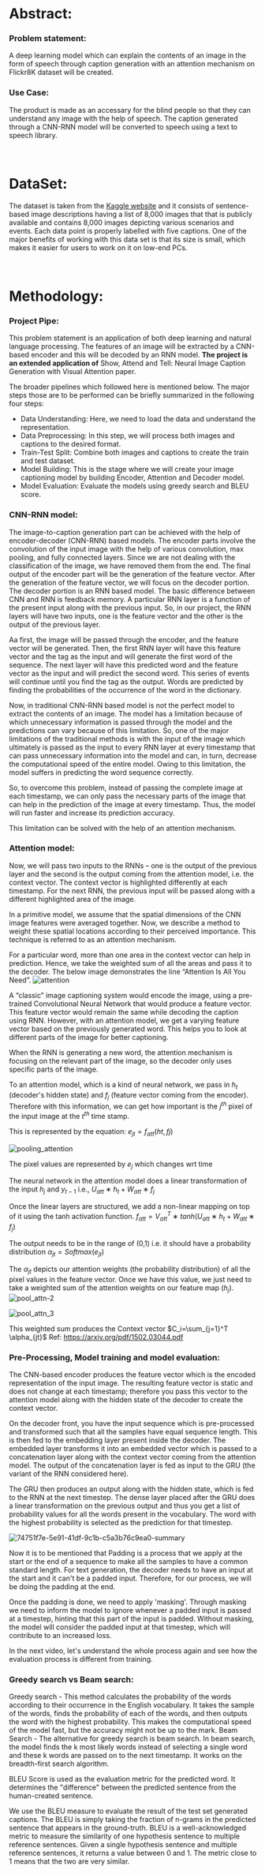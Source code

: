 # Abstract:
### Problem statement: 
A deep learning model which can explain the contents of an image in the form of speech through caption generation with an attention mechanism on Flickr8K dataset will be created. 

### Use Case: 
The product is made as an accessary for the blind people so that they can understand any image with the help of speech. The caption generated through a CNN-RNN model will be converted to speech using a text to speech library.<br><br><br>
 

# DataSet:  
The dataset is taken from the [Kaggle website](https://www.kaggle.com/datasets/adityajn105/flickr8k) and it consists of sentence-based image descriptions having a list of 8,000 images that that is publicly available and contains 8,000 images depicting various scenarios and events. Each data point is properly labelled with five captions. One of the major benefits of working with this data set is that its size is small, which makes it easier for users to work on it on low-end PCs. <br><br><br>
 

# Methodology:
### Project Pipe:
This problem statement is an application of both deep learning and natural language processing. The features of an image will be extracted by a CNN-based encoder and this will be decoded by an RNN model. <b>The project is an extended application of</b> Show, Attend and Tell: Neural Image Caption Generation with Visual Attention paper.

The broader pipelines which followed here is mentioned below. The major steps those are to be performed can be briefly summarized in the following four steps:
*	Data Understanding: Here, we need to load the data and understand the representation.
*	Data Preprocessing: In this step, we will process both images and captions to the desired format.
*	Train-Test Split: Combine both images and captions to create the train and test dataset.
*	Model Building: This is the stage where we will create your image captioning model by building Encoder, Attention and Decoder model.
*	Model Evaluation: Evaluate the models using greedy search and BLEU score.

### CNN-RNN model:
The image-to-caption generation part can be achieved with the help of encoder-decoder (CNN-RNN) based models. The encoder parts involve the convolution of the input image with the help of various convolution, max pooling, and fully connected layers. Since we are not dealing with the classification of the image, we have removed them from the end. The final output of the encoder part will be the generation of the feature vector.
After the generation of the feature vector, we will focus on the decoder portion. The decoder portion is an RNN based model. The basic difference between CNN and RNN is feedback memory. A particular RNN layer is a function of the present input along with the previous input. So, in our project, the RNN layers will have two inputs, one is the feature vector and the other is the output of the previous layer.
 
Aa first, the image will be passed through the encoder, and the feature vector will be generated. Then, the first RNN layer will have this feature vector and the <start> tag as the input and will generate the first word of the sequence. The next layer will have this predicted word and the feature vector as the input and will predict the second word. This series of events will continue until you find the <end> tag as the output. Words are predicted by finding the probabilities of the occurrence of the word in the dictionary.
 
 Now, in traditional CNN-RNN based model is not the perfect model to extract the contents of an image. The model has a limitation because of which unnecessary information is passed through the model and the predictions can vary because of this limitation. So, one of the major limitations of the traditional methods is with the input of the image which ultimately is passed as the input to every RNN layer at every timestamp that can pass unnecessary information into the model and can, in turn, decrease the computational speed of the entire model. Owing to this limitation, the model suffers in predicting the word sequence correctly.

So, to overcome this problem, instead of passing the complete image at each timestamp, we can only pass the necessary parts of the image that can help in the prediction of the image at every timestamp. Thus, the model will run faster and increase its prediction accuracy.

This limitation can be solved with the help of an attention mechanism.
 
 ### Attention model:
 Now, we will pass two inputs to the RNNs – one is the output of the previous layer and the second is the output coming from the attention model, i.e. the context vector. The context vector is highlighted differently at each timestamp. For the next RNN, the previous input will be passed along with a different highlighted area of the image.
 
In a primitive model, we assume that the spatial dimensions of the CNN image features were averaged together. Now, we describe a method to weight these spatial locations according to their perceived importance. This technique is referred to as an attention mechanism.

For a particular word, more than one area in the context vector can help in prediction. Hence, we take the weighted sum of all the areas and pass it to the decoder. The below image demonstrates the line “Attention Is All You Need”. 
![attention](https://user-images.githubusercontent.com/75905023/224535164-d7b39b1b-a2a4-44f2-a52e-49dfd12da32e.gif)
 
 A “classic” image captioning system would encode the image, using a pre-trained Convolutional Neural Network that would produce a feature vector. This feature vector would remain the same while decoding the caption using RNN. However, with an attention model, we get a varying feature vector based on the previously generated word. This helps you to look at different parts of the image for better captioning.
 
When the RNN is generating a new word, the attention mechanism is focusing on the relevant part of the image, so the decoder only uses specific parts of the image.
 
To an attention model, which is a kind of neural network, we pass in $h_t$ (decoder's hidden state) and $f_j$ (feature vector coming from the encoder). Therefore with this information, we can get how important is the $j^{th}$ pixel of the input image at the $t^{th}$ time stamp.


This is represented by the equation: $e_{jt}=f_{att}(ht,fj)$ 

![pooling_attention](https://user-images.githubusercontent.com/75905023/224538656-a191e8db-46a2-4e35-aba1-6e95ee0205bd.gif) 


The pixel values are represented by $e_j$ which changes wrt time
 
The neural network in the attention model does a linear transformation of the input $h_j$ and $y_{t−1}$ i.e., $U_{att}∗h_t+W_{att}∗f_{j}$
 
Once the linear layers are structured, we add a non-linear mapping on top of it using the tanh activation function. $f_{att}=V^T_{att}∗tan h(U_{att}∗h_t+W_{att}∗f_j)$
 
The output needs to be in the range of (0,1) i.e. it should have a probability distribution $α_{jt}=Softmax(e_{jt})$
 
The $α_{jt}$ depicts our attention weights (the probability distribution) of all the pixel values in the feature vector. Once we have this value, we just need to take a weighted sum of the attention weights on our feature map ($h_j$).
![pool_attn-2](https://user-images.githubusercontent.com/75905023/224538634-9ecf9d33-987f-41b3-bfb9-e9a0748b0de2.png)

![pool_attn_3](https://user-images.githubusercontent.com/75905023/224538607-5d6013bb-eb7c-4afb-bd2d-2b54c6499246.png)

 
 This weighted sum produces the Context vector $C_i=\sum_{j=1}^T \alpha_{jt}$
Ref: https://arxiv.org/pdf/1502.03044.pdf
 
###	Pre-Processing, Model training and model evaluation:

 The CNN-based encoder produces the feature vector which is the encoded representation of the input image. The resulting feature vector is static and does not change at each timestamp; therefore you pass this vector to the attention model along with the hidden state of the decoder to create the context vector. 

 On the decoder front, you have the input sequence which is pre-processed and transformed such that all the samples have equal sequence length. This is then fed to the embedding layer present inside the decoder. The embedded layer transforms it into an embedded vector which is passed to a concatenation layer along with the context vector coming from the attention model. The output of the concatenation layer is fed as input to the GRU (the variant of the RNN considered here).

 The GRU then produces an output along with the hidden state, which is fed to the RNN at the next timestep. The dense layer placed after the GRU does a linear transformation on the previous output and thus you get a list of probability values for all the words present in the vocabulary. The word with the highest probability is selected as the prediction for that timestep.
 
![74751f7e-5e91-41df-9c1b-c5a3b76c9ea0-summary](https://user-images.githubusercontent.com/75905023/224539613-5564b9a3-92f7-4204-b9f7-726743c71460.png)

 
Now it is to be mentioned that Padding is a process that we apply at the start or the end of a sequence to make all the samples to have a common standard length. For text generation, the decoder needs to have an input at the start and it can't be a padded input.  Therefore, for our process, we will be doing the padding at the end.

 

Once the padding is done, we need to apply 'masking'. Through masking we need to inform the model to ignore whenever a padded input is passed at a timestep, hinting that this part of the input is padded. Without masking, the model will consider the padded input at that timestep, which will contribute to an increased loss.

 

In the next video, let's understand the whole process again and see how the evaluation process is different from training.

### Greedy search vs Beam search: 
Greedy search - This method calculates the probability of the words according to their occurrence in the English vocabulary. It takes the sample of the words, finds the probability of each of the words, and then outputs the word with the highest probability. This makes the computational speed of the model fast, but the accuracy might not be up to the mark.
 Beam Search - The alternative for greedy search is beam search. In beam search, the model finds the k most likely words instead of selecting a single word and these k words are passed on to the next timestamp. It works on the breadth-first search algorithm.
 
 BLEU Score is used as the evaluation metric for the predicted word. It determines the "difference" between the predicted sentence from the human-created sentence.

We use the BLEU measure to evaluate the result of the test set generated captions. The BLEU is simply taking the fraction of n-grams in the predicted sentence that appears in the ground-truth.
BLEU is a well-acknowledged metric to measure the similarity of one hypothesis sentence to multiple reference sentences. Given a single hypothesis sentence and multiple reference sentences, it returns a value between 0 and 1. The metric close to 1 means that the two are very similar.
